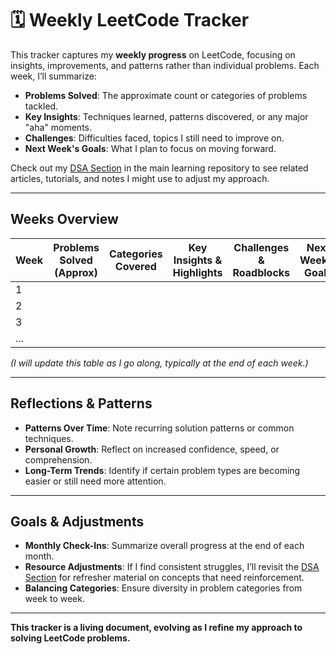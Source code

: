 # 🗓 Weekly LeetCode Tracker

This tracker captures my **weekly progress** on LeetCode, focusing on insights, improvements, and patterns rather than individual problems. Each week, I’ll summarize:

- **Problems Solved**: The approximate count or categories of problems tackled.
- **Key Insights**: Techniques learned, patterns discovered, or any major "aha" moments.
- **Challenges**: Difficulties faced, topics I still need to improve on.
- **Next Week's Goals**: What I plan to focus on moving forward.

Check out my [DSA Section](../README.md#data-structures--algorithms-dsa) in the main learning repository to see related articles, tutorials, and notes I might use to adjust my approach.

---

## Weeks Overview

| Week | Problems Solved (Approx) | Categories Covered     | Key Insights & Highlights               | Challenges & Roadblocks              | Next Week's Goals                    |
|------|--------------------------|------------------------|-----------------------------------------|--------------------------------------|---------------------------------------|
| 1    |                          |                        |                                         |                                      |                                       |
| 2    |                          |                        |                                         |                                      |                                       |
| 3    |                          |                        |                                         |                                      |                                       |
| ...  |                          |                        |                                         |                                      |                                       |

*(I will update this table as I go along, typically at the end of each week.)*

---

## Reflections & Patterns

- **Patterns Over Time**: Note recurring solution patterns or common techniques.
- **Personal Growth**: Reflect on increased confidence, speed, or comprehension.
- **Long-Term Trends**: Identify if certain problem types are becoming easier or still need more attention.

---

## Goals & Adjustments

- **Monthly Check-Ins**: Summarize overall progress at the end of each month.
- **Resource Adjustments**: If I find consistent struggles, I’ll revisit the [DSA Section](../README.md#data-structures--algorithms-dsa) for refresher material on concepts that need reinforcement.
- **Balancing Categories**: Ensure diversity in problem categories from week to week.

---

**This tracker is a living document, evolving as I refine my approach to solving LeetCode problems.**  
